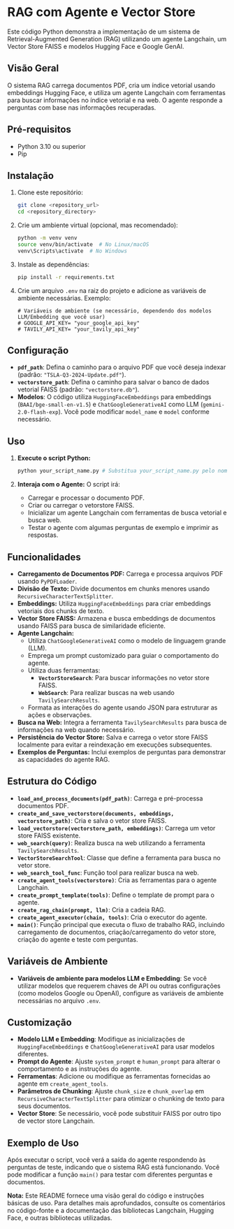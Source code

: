 
# RAG com Agente e Vector Store

Este código Python demonstra a implementação de um sistema de Retrieval-Augmented Generation (RAG) utilizando um agente Langchain, um Vector Store FAISS e modelos Hugging Face e Google GenAI.

## Visão Geral

O sistema RAG carrega documentos PDF, cria um índice vetorial usando embeddings Hugging Face, e utiliza um agente Langchain com ferramentas para buscar informações no índice vetorial e na web. O agente responde a perguntas com base nas informações recuperadas.

## Pré-requisitos

* Python 3.10 ou superior
* Pip

## Instalação

1. Clone este repositório:
   ```bash
   git clone <repository_url>
   cd <repository_directory>
   ```

2. Crie um ambiente virtual (opcional, mas recomendado):
   ```bash
   python -m venv venv
   source venv/bin/activate  # No Linux/macOS
   venv\Scripts\activate  # No Windows
   ```

3. Instale as dependências:
   ```bash
   pip install -r requirements.txt
   ```

4. Crie um arquivo `.env` na raiz do projeto e adicione as variáveis de ambiente necessárias. Exemplo:
   ```env
   # Variáveis de ambiente (se necessário, dependendo dos modelos LLM/Embedding que você usar)
   # GOOGLE_API_KEY= "your_google_api_key"
   # TAVILY_API_KEY= "your_tavily_api_key"
   ```

## Configuração

* **`pdf_path`**: Defina o caminho para o arquivo PDF que você deseja indexar (padrão: `"TSLA-Q3-2024-Update.pdf"`).
* **`vectorstore_path`**: Defina o caminho para salvar o banco de dados vetorial FAISS (padrão: `"vectorstore.db"`).
* **Modelos**: O código utiliza `HuggingFaceEmbeddings` para embeddings (`BAAI/bge-small-en-v1.5`) e `ChatGoogleGenerativeAI` como LLM (`gemini-2.0-flash-exp`). Você pode modificar `model_name` e `model` conforme necessário.

## Uso

1. **Execute o script Python:**
   ```bash
   python your_script_name.py # Substitua your_script_name.py pelo nome do seu arquivo python
   ```

2. **Interaja com o Agente:** O script irá:
   * Carregar e processar o documento PDF.
   * Criar ou carregar o vetorstore FAISS.
   * Inicializar um agente Langchain com ferramentas de busca vetorial e busca web.
   * Testar o agente com algumas perguntas de exemplo e imprimir as respostas.

## Funcionalidades

* **Carregamento de Documentos PDF:** Carrega e processa arquivos PDF usando `PyPDFLoader`.
* **Divisão de Texto:** Divide documentos em chunks menores usando `RecursiveCharacterTextSplitter`.
* **Embeddings:** Utiliza `HuggingFaceEmbeddings` para criar embeddings vetoriais dos chunks de texto.
* **Vector Store FAISS:** Armazena e busca embeddings de documentos usando FAISS para busca de similaridade eficiente.
* **Agente Langchain:**
    * Utiliza `ChatGoogleGenerativeAI` como o modelo de linguagem grande (LLM).
    * Emprega um prompt customizado para guiar o comportamento do agente.
    * Utiliza duas ferramentas:
        * **`VectorStoreSearch`**: Para buscar informações no vetor store FAISS.
        * **`WebSearch`**: Para realizar buscas na web usando `TavilySearchResults`.
    * Formata as interações do agente usando JSON para estruturar as ações e observações.
* **Busca na Web:** Integra a ferramenta `TavilySearchResults` para busca de informações na web quando necessário.
* **Persistência do Vector Store:** Salva e carrega o vetor store FAISS localmente para evitar a reindexação em execuções subsequentes.
* **Exemplos de Perguntas:** Inclui exemplos de perguntas para demonstrar as capacidades do agente RAG.

## Estrutura do Código

* **`load_and_process_documents(pdf_path)`**: Carrega e pré-processa documentos PDF.
* **`create_and_save_vectorstore(documents, embeddings, vectorstore_path)`**: Cria e salva o vetor store FAISS.
* **`load_vectorstore(vectorstore_path, embeddings)`**: Carrega um vetor store FAISS existente.
* **`web_search(query)`**: Realiza busca na web utilizando a ferramenta `TavilySearchResults`.
* **`VectorStoreSearchTool`**: Classe que define a ferramenta para busca no vetor store.
* **`web_search_tool_func`**: Função tool para realizar busca na web.
* **`create_agent_tools(vectorstore)`**: Cria as ferramentas para o agente Langchain.
* **`create_prompt_template(tools)`**: Define o template de prompt para o agente.
* **`create_rag_chain(prompt, llm)`**: Cria a cadeia RAG.
* **`create_agent_executor(chain, tools)`**: Cria o executor do agente.
* **`main()`**: Função principal que executa o fluxo de trabalho RAG, incluindo carregamento de documentos, criação/carregamento do vetor store, criação do agente e teste com perguntas.

## Variáveis de Ambiente

* **Variáveis de ambiente para modelos LLM e Embedding**:  Se você utilizar modelos que requerem chaves de API ou outras configurações (como modelos Google ou OpenAI), configure as variáveis de ambiente necessárias no arquivo `.env`.

## Customização

* **Modelo LLM e Embedding**: Modifique as inicializações de `HuggingFaceEmbeddings` e `ChatGoogleGenerativeAI` para usar modelos diferentes.
* **Prompt do Agente**: Ajuste `system_prompt` e `human_prompt` para alterar o comportamento e as instruções do agente.
* **Ferramentas**: Adicione ou modifique as ferramentas fornecidas ao agente em `create_agent_tools`.
* **Parâmetros de Chunking**: Ajuste `chunk_size` e `chunk_overlap` em `RecursiveCharacterTextSplitter` para otimizar o chunking de texto para seus documentos.
* **Vector Store**: Se necessário, você pode substituir FAISS por outro tipo de vector store Langchain.

## Exemplo de Uso

Após executar o script, você verá a saída do agente respondendo às perguntas de teste, indicando que o sistema RAG está funcionando. Você pode modificar a função `main()` para testar com diferentes perguntas e documentos.

**Nota:** Este README fornece uma visão geral do código e instruções básicas de uso. Para detalhes mais aprofundados, consulte os comentários no código-fonte e a documentação das bibliotecas Langchain, Hugging Face, e outras bibliotecas utilizadas.
```
